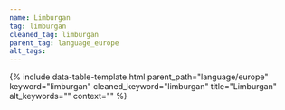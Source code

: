 ```yaml
---
name: Limburgan
tag: limburgan
cleaned_tag: limburgan
parent_tag: language_europe
alt_tags: 
---
```


{% include data-table-template.html 
  parent_path="language/europe" 
  keyword="limburgan" 
  cleaned_keyword="limburgan" 
  title="Limburgan"
  alt_keywords=""
  context=""
%}

